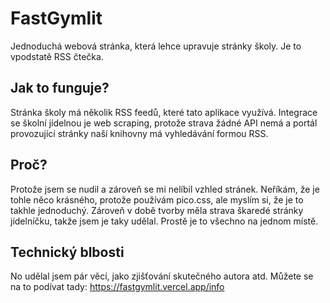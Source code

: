# FastGymlit
Jednoduchá webová stránka, která lehce upravuje stránky školy. Je to vpodstatě RSS čtečka.

## Jak to funguje?
Stránka školy má několik RSS feedů, které tato aplikace využívá. Integrace se školní jídelnou je web scraping, protože strava žádné API nemá a portál provozující stránky naší knihovny má vyhledávání formou RSS.

## Proč?
Protože jsem se nudil a zároveň se mi nelíbil vzhled stránek. Neříkám, že je tohle něco krásného, protože používám pico.css, ale myslím si, že je to takhle jednoduchý. Zároveň v době tvorby měla strava škaredé stránky jídelníčku, takže jsem je taky udělal. Prostě je to všechno na jednom místě.

## Technický blbosti
No udělal jsem pár věcí, jako zjišťování skutečného autora atd. Můžete se na to podívat tady: https://fastgymlit.vercel.app/info